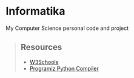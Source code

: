 # Informatika
My Computer Science personal code and project

> ## Resources
> - [W3Schools](https://www.programiz.com/python-programming/online-compiler/)
> - [Programiz Python Compiler](https://www.w3schools.com/python/)
>
>


